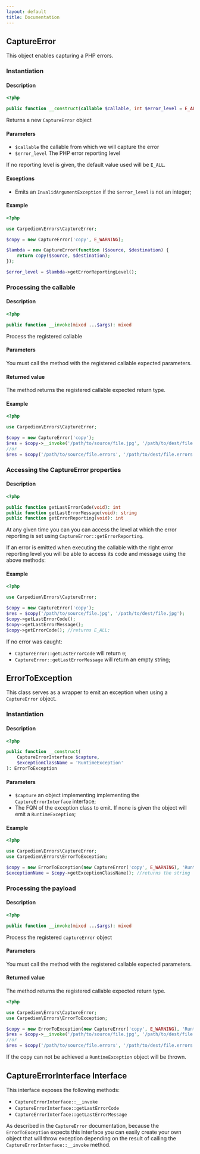 ```yaml
---
layout: default
title: Documentation
---
```


## CaptureError

This object enables capturing a PHP errors.

### Instantiation

#### Description

```php
<?php

public function __construct(callable $callable, int $error_level = E_ALL): CaptureError
```

Returns a new `CaptureError` object

#### Parameters

- `$callable` the callable from which we will capture the error
- `$error_level` The PHP error reporting level

If no reporting level is given, the default value used will be `E_ALL`.

#### Exceptions

- Emits an `InvalidArgumentException` if the `$error_level` is not an integer;

#### Example

```php
<?php

use Carpediem\Errors\CaptureError;

$copy = new CaptureError('copy', E_WARNING);

$lambda = new CaptureError(function ($source, $destination) {
    return copy($source, $destination);
});

$error_level = $lambda->getErrorReportingLevel();
```

### Processing the callable

#### Description

```php
<?php

public function __invoke(mixed ...$args): mixed
```

Process the registered callable

#### Parameters

You must call the method with the registered callable expected parameters.

#### Returned value

The method returns the registered callable expected return type.

#### Example

```php
<?php

use Carpediem\Errors\CaptureError;

$copy = new CaptureError('copy');
$res = $copy->__invoke('/path/to/source/file.jpg', '/path/to/dest/file.jpg');
//or
$res = $copy('/path/to/source/file.errors', '/path/to/dest/file.errors');
```

### Accessing the CaptureError properties

#### Description

```php
<?php

public function getLastErrorCode(void): int
public function getLastErrorMessage(void): string
public function getErrorReporting(void): int
```

At any given time you can you can access the level at which the error reporting is set using `CaptureError::getErrorReporting`.

If an error is emitted when executing the callable with the right error reporting level you will be able to access its code and message using the above methods:

#### Example

```php
<?php

use Carpediem\Errors\CaptureError;

$copy = new CaptureError('copy');
$res = $copy('/path/to/source/file.jpg', '/path/to/dest/file.jpg');
$copy->getLastErrorCode();
$copy->getLastErrorMessage();
$copy->getErrorCode(); //returns E_ALL;
```

If no error was caught:

- `CaptureError::getLastErrorCode` will return `0`;
- `CaptureError::getLastErrorMessage` will return an empty string;

## ErrorToException

This class serves as a wrapper to emit an exception when using a `CaptureError` object.

### Instantiation

#### Description

```php
<?php

public function __construct(
	CaptureErrorInterface $capture,
	$exceptionClassName = 'RuntimeException'
): ErrorToException
```

#### Parameters

- `$capture` an object implementing implementing the `CaptureErrorInterface` interface;
- The FQN of the exception class to emit. If none is given the object will emit a `RuntimeException`;

#### Example

```php
<?php

use Carpediem\Errors\CaptureError;
use Carpediem\Errors\ErrorToException;

$copy = new ErrorToException(new CaptureError('copy', E_WARNING), 'RuntimeException');
$exceptionName = $copy->getExceptionClassName(); //returns the string 'RuntimeException'
```

### Processing the payload

#### Description

```php
<?php

public function __invoke(mixed ...$args): mixed
```

Process the registered `captureError` object

#### Parameters

You must call the method with the registered callable expected parameters.

#### Returned value

The method returns the registered callable expected return type.

```php
<?php

use Carpediem\Errors\CaptureError;
use Carpediem\Errors\ErrorToException;

$copy = new ErrorToException(new CaptureError('copy', E_WARNING), 'RuntimeException');
$res = $copy->__invoke('/path/to/source/file.jpg', '/path/to/dest/file.jpg');
//or
$res = $copy('/path/to/source/file.errors', '/path/to/dest/file.errors');
```
If the copy can not be achieved a `RuntimeException` object will be thrown.

## CaptureErrorInterface Interface

This interface exposes the following methods:

- `CaptureErrorInterface::__invoke`
- `CaptureErrorInterface::getLastErrorCode`
- `CaptureErrorInterface::getLastErrorMessage`

As described in the `CaptureError` documentation, because the `ErrorToException` expects this interface you can easily create your own object that will throw exception depending on the result of calling the `CaptureErrorInterface::__invoke` method.
